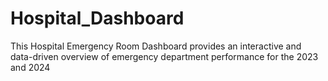 # Hospital_Dashboard
This Hospital Emergency Room Dashboard provides an interactive and data-driven overview of emergency department performance for the 2023 and 2024
